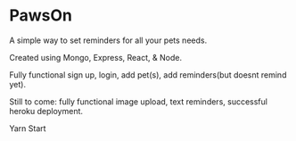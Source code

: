 # PawsOn

A simple way to set reminders for all your pets needs.

Created using Mongo, Express, React, & Node.

Fully functional sign up, login, add pet(s), add reminders(but doesnt remind yet). 

Still to come: fully functional image upload, text reminders, successful heroku deployment. 




Yarn Start 

